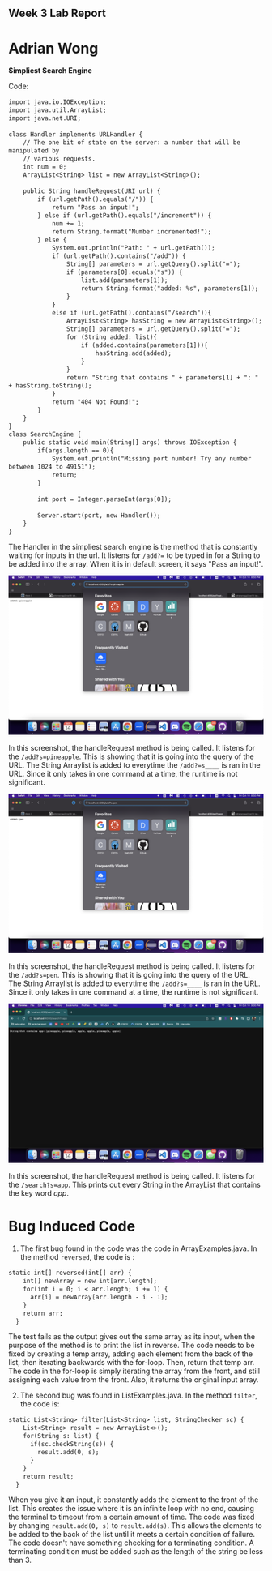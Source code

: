 ## Week 3 Lab Report
# Adrian Wong


**Simpliest Search Engine**

Code:  

```
import java.io.IOException;
import java.util.ArrayList;
import java.net.URI;

class Handler implements URLHandler {
    // The one bit of state on the server: a number that will be manipulated by
    // various requests.
    int num = 0;
    ArrayList<String> list = new ArrayList<String>();

    public String handleRequest(URI url) {
        if (url.getPath().equals("/")) {
            return "Pass an input!";
        } else if (url.getPath().equals("/increment")) {
            num += 1;
            return String.format("Number incremented!");
        } else {
            System.out.println("Path: " + url.getPath());
            if (url.getPath().contains("/add")) {
                String[] parameters = url.getQuery().split("=");
                if (parameters[0].equals("s")) {
                    list.add(parameters[1]);
                    return String.format("added: %s", parameters[1]);
                }
            }
            else if (url.getPath().contains("/search")){
                ArrayList<String> hasString = new ArrayList<String>();
                String[] parameters = url.getQuery().split("=");
                for (String added: list){
                    if (added.contains(parameters[1])){
                        hasString.add(added);
                    }
                }
                return "String that contains " + parameters[1] + ": " + hasString.toString();
            }
            return "404 Not Found!";
        }
    }
}
class SearchEngine {
    public static void main(String[] args) throws IOException {
        if(args.length == 0){
            System.out.println("Missing port number! Try any number between 1024 to 49151");
            return;
        }

        int port = Integer.parseInt(args[0]);

        Server.start(port, new Handler());
    }
}
```

The Handler in the simpliest search engine is the method that is constantly waiting for inputs
in the url. It listens for `/add?=` to be typed in for a String to be added into the array. When
it is in default screen, it says "Pass an input!".


![Image](https://github.com/adrianwongg1/cse15l-lab-reports/blob/main/CSE15L%20pictures/Screen%20Shot%202022-10-14%20at%208.50.26%20PM.png) 

In this screenshot, the handleRequest method is being called. It listens for the `/add?s=pineapple`. This
is showing that it is going into the query of the URL. The String Arraylist is added to everytime
the `/add?=s____` is ran in the URL. Since it only takes in one command at a time, the runtime is not significant.

![Image](https://github.com/adrianwongg1/cse15l-lab-reports/blob/main/CSE15L%20pictures/Screen%20Shot%202022-10-14%20at%208.50.45%20PM.png)  

In this screenshot, the handleRequest method is being called. It listens for the `/add?s=pen`. This
is showing that it is going into the query of the URL. The String Arraylist is added to everytime
the `/add?s=____` is ran in the URL. Since it only takes in one command at a time, the runtime is not significant.

![Image](https://github.com/adrianwongg1/cse15l-lab-reports/blob/main/CSE15L%20pictures/Screen%20Shot%202022-10-14%20at%209.00.54%20PM.png)  

In this screenshot, the handleRequest method is being called. It listens for the `/search?s=app`. This
prints out every String in the ArrayList that contains the key word *app*.



# Bug Induced Code

1. The first bug found in the code was the code in ArrayExamples.java. In the method
`reversed`, the code is :

```
static int[] reversed(int[] arr) {
    int[] newArray = new int[arr.length];
    for(int i = 0; i < arr.length; i += 1) {
      arr[i] = newArray[arr.length - i - 1];
    }
    return arr;
  }
```

The test fails as the output gives out the same array as its input, when
the purpose of the method is to print the list in reverse. The code 
needs to be fixed by creating a temp array, adding each element from
the back of the list, then iterating backwards with the for-loop.
Then, return that temp arr. The code in the for-loop is simply 
iterating the array from the front, and still assigning each value
from the front. Also, it returns the original input array.

2. The second bug was found in ListExamples.java. In the method 
`filter`, the code is:  
```
static List<String> filter(List<String> list, StringChecker sc) {
    List<String> result = new ArrayList<>();
    for(String s: list) {
      if(sc.checkString(s)) {
        result.add(0, s);
      }
    }
    return result;
  }
```

When you give it an input, it constantly adds the element to the front of the list.
This creates the issue where it is an infinite loop with no end, causing the terminal
to timeout from a certain amount of time. The code was fixed by changing `result.add(0, s)`
to `result.add(s)`. This allows the elements to be added to the back of the list until
it meets a certain condition of failure. The code doesn't have something checking for a
terminating condition. A terminating condition must be added such as the length of the
string be less than 3. 








